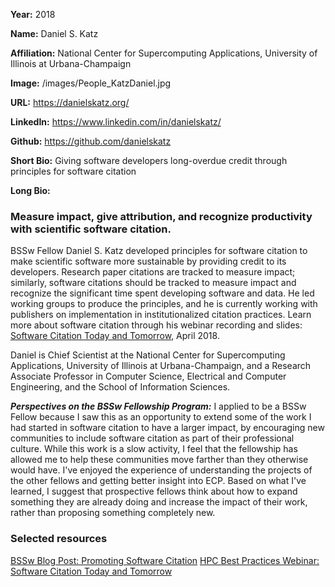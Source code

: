 **Year:** 2018

**Name:** Daniel S. Katz

**Affiliation:** National Center for Supercomputing Applications, University of Illinois at Urbana-Champaign

**Image:** /images/People_KatzDaniel.jpg

**URL:** https://danielskatz.org/

**LinkedIn:** https://www.linkedin.com/in/danielskatz/

**Github:** https://github.com/danielskatz

**Short Bio:** Giving software developers long-overdue credit through principles for software citation  

**Long Bio:** 
### Measure impact, give attribution, and recognize productivity with scientific software citation.
BSSw Fellow Daniel S. Katz developed principles for software citation to make scientific software more sustainable by providing credit to its developers. Research paper citations are tracked to measure impact; similarly, software citations should be tracked to measure impact and recognize the significant time spent developing software and data. He led working groups to produce the principles, and he is currently working with publishers on implementation in institutionalized citation practices. Learn more about software citation through his webinar recording and slides: <a href="https://ideas-productivity.org/resources/series/hpc-best-practices-webinars/#webinar017"> Software Citation Today and Tomorrow</a>, April 2018.

Daniel is Chief Scientist at the National Center for Supercomputing Applications, University of Illinois at Urbana-Champaign, and a Research Associate Professor in Computer Science, Electrical and Computer Engineering, and the School of Information Sciences.

***Perspectives on the BSSw Fellowship Program:*** I applied to be a BSSw Fellow because I saw this as an opportunity to extend some of the work I had started in software citation to have a larger impact, by encouraging new communities to include software citation as part of their professional culture. While this work is a slow activity, I feel that the fellowship has allowed me to help these communities move farther than they otherwise would have. I've enjoyed the experience of understanding the projects of the other fellows and getting better insight into ECP. Based on what I've learned, I suggest that prospective fellows think about how to expand something they are already doing and increase the impact of their work, rather than proposing something completely new.

### Selected resources

<a href="https://bssw.io/blog_posts/bssw-fellowship-activity-promoting-software-citation" class="link-row">BSSw Blog Post: Promoting Software Citation</a>
<a href="https://ideas-productivity.org/resources/series/hpc-best-practices-webinars/#webinar017" class="link-row">HPC Best Practices Webinar:  Software Citation Today and Tomorrow</a>
